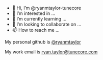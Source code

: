 - 👋 Hi, I’m @ryanmtaylor-tunecore
- 👀 I’m interested in ...
- 🌱 I’m currently learning ...
- 💞️ I’m looking to collaborate on ...
- 📫 How to reach me ...

My personal github is [@ryanmtaylor](github.com/ryanmtaylor)

My work email is [ryan.taylor@tunecore.com](mailto:ryan.taylor@tunecore.com)

<!---
ryanmtaylor-tunecore/ryanmtaylor-tunecore is a ✨ special ✨ repository because its `README.md` (this file) appears on your GitHub profile.
You can click the Preview link to take a look at your changes.
--->
